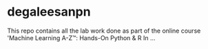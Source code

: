 # degaleesanpn
This repo contains all the lab work done as part of the online course 'Machine Learning A-Z™: Hands-On Python &amp; R In …
